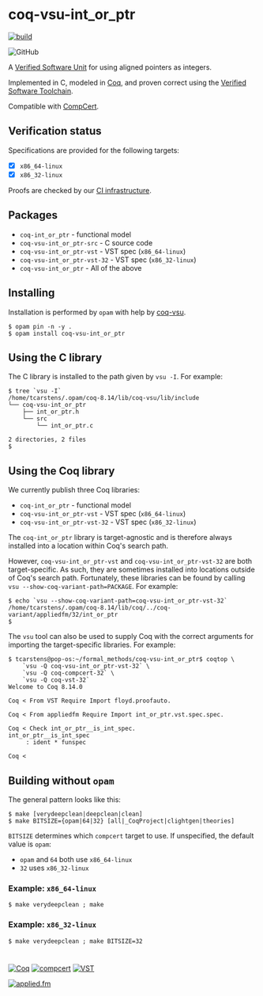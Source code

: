# coq-vsu-int_or_ptr

[![build](https://github.com/appliedfm/coq-vsu-int_or_ptr/actions/workflows/build.yml/badge.svg)](https://github.com/appliedfm/coq-vsu-int_or_ptr/actions/workflows/build.yml)

![GitHub](https://img.shields.io/github/license/appliedfm/coq-vsu-int_or_ptr)

A [Verified Software Unit](https://github.com/appliedfm/coq-vsu) for using aligned pointers as integers.

Implemented in C, modeled in [Coq](https://coq.inria.fr), and proven correct using the [Verified Software Toolchain](https://vst.cs.princeton.edu/).

Compatible with [CompCert](https://compcert.org/).


## Verification status

Specifications are provided for the following targets:

- [x] `x86_64-linux`
- [x] `x86_32-linux`

Proofs are checked by our [CI infrastructure](https://github.com/appliedfm/coq-vsu-int_or_ptr/actions/workflows/build.yml).


## Packages

* `coq-int_or_ptr` - functional model
* `coq-vsu-int_or_ptr-src` - C source code
* `coq-vsu-int_or_ptr-vst` - VST spec (`x86_64-linux`)
* `coq-vsu-int_or_ptr-vst-32` - VST spec (`x86_32-linux`)
* `coq-vsu-int_or_ptr` - All of the above


## Installing

Installation is performed by `opam` with help by [coq-vsu](https://github.com/appliedfm/coq-vsu).

```console
$ opam pin -n -y .
$ opam install coq-vsu-int_or_ptr
```


## Using the C library

The C library is installed to the path given by `vsu -I`. For example:

```console
$ tree `vsu -I`
/home/tcarstens/.opam/coq-8.14/lib/coq-vsu/lib/include
└── coq-vsu-int_or_ptr
    ├── int_or_ptr.h
    └── src
        └── int_or_ptr.c

2 directories, 2 files
$
```


## Using the Coq library

We currently publish three Coq libraries:

* `coq-int_or_ptr` - functional model
* `coq-vsu-int_or_ptr-vst` - VST spec (`x86_64-linux`)
* `coq-vsu-int_or_ptr-vst-32` - VST spec (`x86_32-linux`)

The `coq-int_or_ptr` library is target-agnostic and is therefore always installed into a location within Coq's search path.

However, `coq-vsu-int_or_ptr-vst` and `coq-vsu-int_or_ptr-vst-32` are both target-specific. As such, they are sometimes installed into locations outside of Coq's search path. Fortunately, these libraries can be found by calling `vsu --show-coq-variant-path=PACKAGE`. For example:

```console
$ echo `vsu --show-coq-variant-path=coq-vsu-int_or_ptr-vst-32`
/home/tcarstens/.opam/coq-8.14/lib/coq/../coq-variant/appliedfm/32/int_or_ptr
$
```

The `vsu` tool can also be used to supply Coq with the correct arguments for importing the target-specific libraries. For example:

```
$ tcarstens@pop-os:~/formal_methods/coq-vsu-int_or_ptr$ coqtop \
    `vsu -Q coq-vsu-int_or_ptr-vst-32` \
    `vsu -Q coq-compcert-32` \
    `vsu -Q coq-vst-32`
Welcome to Coq 8.14.0

Coq < From VST Require Import floyd.proofauto.

Coq < From appliedfm Require Import int_or_ptr.vst.spec.spec.

Coq < Check int_or_ptr__is_int_spec.
int_or_ptr__is_int_spec
     : ident * funspec

Coq < 
```


## Building without `opam`

The general pattern looks like this:

```console
$ make [verydeepclean|deepclean|clean]
$ make BITSIZE={opam|64|32} [all|_CoqProject|clightgen|theories]
```

`BITSIZE` determines which `compcert` target to use. If unspecified, the default value is `opam`:

* `opam` and `64` both use `x86_64-linux`
* `32` uses `x86_32-linux`

### Example: `x86_64-linux`

```console
$ make verydeepclean ; make
```

### Example: `x86_32-linux`

```console
$ make verydeepclean ; make BITSIZE=32
```

#

[![Coq](https://img.shields.io/badge/-Coq-royalblue)](https://github.com/coq/coq)
[![compcert](https://img.shields.io/badge/-compcert-pink)](https://compcert.org/)
[![VST](https://img.shields.io/badge/-VST-palevioletred)](https://vst.cs.princeton.edu/)

[![applied.fm](https://img.shields.io/badge/-applied.fm-orchid)](https://applied.fm)
